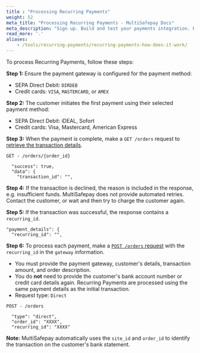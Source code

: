 ```yaml
---
title : "Processing Recurring Payments"
weight: 52
meta_title: "Processing Recurring Payments - MultiSafepay Docs"
meta_description: "Sign up. Build and test your payments integration. Explore our products and services. Use our API reference, SDKs, and wrappers. Get support."
read_more: '.'
aliases:
    - /tools/recurring-payments/recurring-payments-how-does-it-work/
---
```

To process Recurring Payments, follow these steps:

**Step 1:** Ensure the payment gateway is configured for the payment method:

- SEPA Direct Debit: `DIRDEB`
- Credit cards: `VISA`, `MASTERCARD`, or `AMEX`

**Step 2:** The customer initiates the first payment using their selected payment method:

- SEPA Direct Debit: iDEAL, Sofort
- Credit cards: Visa, Mastercard, American Express

**Step 3:** When the payment is complete, make a `GET /orders` request to [retrieve the transaction details](/api/#retrieve-an-order).

```
GET - /orders/{order_id}

  "success": true,
  "data": {
    "transaction_id": "",
```

**Step 4:** If the transaction is declined, the reason is included in the response, e.g. insufficient funds. MultiSafepay does not provide automated retries. Contact the customer, or wait and then try to charge the customer again.

**Step 5:** If the transaction was successful, the response contains a `recurring_id`. 

```
"payment_details": {
  "recurring_id": "",
```

**Step 6:** To process each payment, make a [`POST /orders` request](/api/#recurring-payments) with the `recurring_id` in the `gateway` information.

- You must provide the payment gateway, customer's details, transaction amount, and order description. 
- You do **not** need to provide the customer's bank account number or credit card details again. Recurring Payments are processed using the same payment details as the initial transaction. 
- Request type: `Direct`

```
POST - /orders

  "type": "direct", 
  "order_id": "XXXX", 
  "recurring_id": "XXXX" 
```

**Note:** MultiSafepay automatically uses the `site_id` and `order_id` to identify the transaction on the customer's bank statement.
